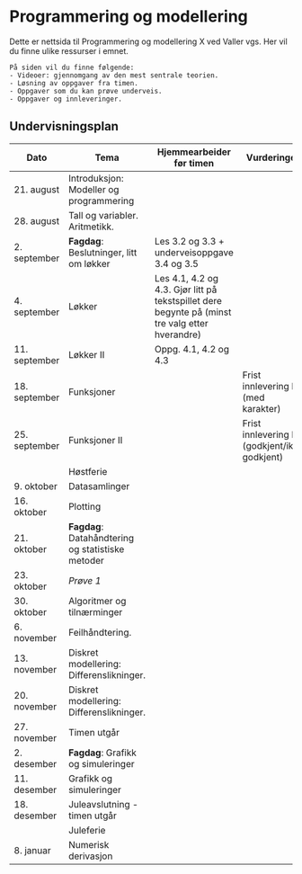 ﻿# Programmering og modellering

Dette er nettsida til Programmering og modellering X ved Valler vgs. Her vil du finne ulike ressurser i emnet.

```{admonition} Innhold
På siden vil du finne følgende:
- Videoer: gjennomgang av den mest sentrale teorien.
- Løsning av oppgaver fra timen.
- Oppgaver som du kan prøve underveis.
- Oppgaver og innleveringer.
```

## Undervisningsplan
| Dato          | Tema          | Hjemmearbeider før timen | Vurderinger|
| ------------- | ------------- | -------------| ------------- |
| 21. august  | Introduksjon: Modeller og programmering | | |
| 28. august | Tall og variabler. Aritmetikk. | | |
| 2. september  | **Fagdag**: Beslutninger, litt om løkker| Les 3.2 og 3.3 + underveisoppgave 3.4 og 3.5| |
| 4. september  | Løkker| Les 4.1, 4.2 og 4.3. Gjør litt på tekstspillet dere begynte på (minst tre valg etter hverandre)| |
| 11. september | Løkker II |Oppg. 4.1, 4.2 og 4.3| |
| 18. september |Funksjoner | | Frist innlevering I (med karakter)|
| 25. september | Funksjoner II| | Frist innlevering II (godkjent/ikke godkjent)|
|  | Høstferie | | | |
| 9. oktober | Datasamlinger | | | |
| 16. oktober | Plotting  | | | |
| 21. oktober | **Fagdag**: Datahåndtering og statistiske metoder | | | |
| 23. oktober | *Prøve 1* | | | Pensum: Grunnleggende programmering (ikke datahåndtering og statistikk) |
| 30. oktober | Algoritmer og tilnærminger | | | |
| 6. november | Feilhåndtering. | | | Frist innlevering III (måloppnåelse) |
| 13. november | Diskret modellering: Differenslikninger. | | | |
| 20. november | Diskret modellering: Differenslikninger. | | | |
| 27. november | Timen utgår| | ||
| 2. desember | **Fagdag**: Grafikk og simuleringer | | | |
| 11. desember | Grafikk og simuleringer | | | |
| 18. desember | Juleavslutning - timen utgår | | | |
|  | Juleferie | | | |
| 8. januar | Numerisk derivasjon | | | Frist grafikkprosjekt (måloppnåelse)|
